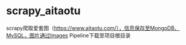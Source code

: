 # scrapy_aitaotu
scrapy爬取爱套图（https://www.aitaotu.com/），信息保存至MongoDB、MySQL，图片通过Images Pipeline下载至项目根目录

